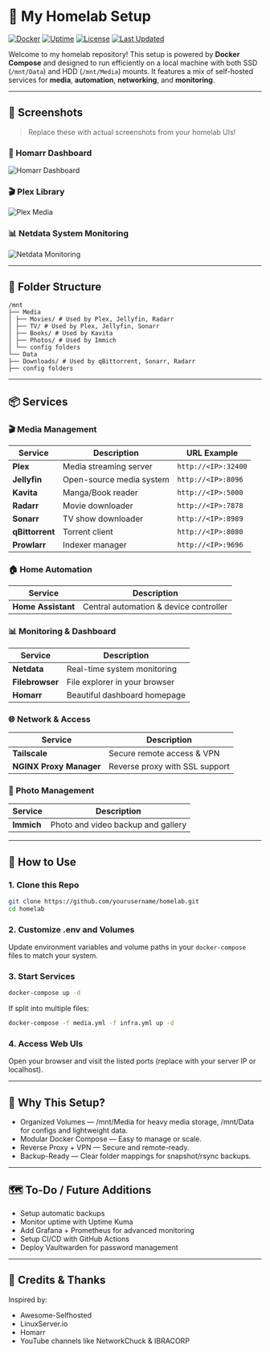 # 🧪 My Homelab Setup

[![Docker](https://img.shields.io/badge/Docker-Compose-blue?logo=docker)](https://www.docker.com/)
[![Uptime](https://img.shields.io/badge/Uptime-99.9%25-brightgreen)](#)
[![License](https://img.shields.io/github/license/yourusername/homelab)](LICENSE)
[![Last Updated](https://img.shields.io/github/last-commit/yourusername/homelab)](https://github.com/yourusername/homelab)

Welcome to my homelab repository! This setup is powered by **Docker Compose** and designed to run efficiently on a local machine with both SSD (`/mnt/Data`) and HDD (`/mnt/Media`) mounts. It features a mix of self-hosted services for **media**, **automation**, **networking**, and **monitoring**.

---

## 📸 Screenshots

> Replace these with actual screenshots from your homelab UIs!

### 🔧 Homarr Dashboard

![Homarr Dashboard](screenshots/homarr.png)

### 🎬 Plex Library

![Plex Media](screenshots/plex.png)

### 📊 Netdata System Monitoring

![Netdata Monitoring](screenshots/netdata.png)

---

## 📁 Folder Structure
```
/mnt
├── Media
│ ├── Movies/ # Used by Plex, Jellyfin, Radarr
│ ├── TV/ # Used by Plex, Jellyfin, Sonarr
│ ├── Books/ # Used by Kavita
│ ├── Photos/ # Used by Immich
│ └── config folders
└── Data
├── Downloads/ # Used by qBittorrent, Sonarr, Radarr
├── config folders
```

---

## 📦 Services

### 🎬 Media Management

| Service      | Description                              | URL Example               |
|--------------|------------------------------------------|---------------------------|
| **Plex**         | Media streaming server                   | `http://<IP>:32400`       |
| **Jellyfin**     | Open-source media system                 | `http://<IP>:8096`        |
| **Kavita**       | Manga/Book reader                        | `http://<IP>:5000`        |
| **Radarr**       | Movie downloader                         | `http://<IP>:7878`        |
| **Sonarr**       | TV show downloader                       | `http://<IP>:8989`        |
| **qBittorrent**  | Torrent client                           | `http://<IP>:8080`        |
| **Prowlarr**     | Indexer manager                          | `http://<IP>:9696`        |

### 🏠 Home Automation

| Service        | Description                              |
|----------------|------------------------------------------|
| **Home Assistant** | Central automation & device controller   |

### 📊 Monitoring & Dashboard

| Service        | Description                        |
|----------------|------------------------------------|
| **Netdata**    | Real-time system monitoring        |
| **Filebrowser**| File explorer in your browser      |
| **Homarr**     | Beautiful dashboard homepage       |

### 🌐 Network & Access

| Service              | Description                        |
|----------------------|------------------------------------|
| **Tailscale**        | Secure remote access & VPN         |
| **NGINX Proxy Manager** | Reverse proxy with SSL support     |

### 📸 Photo Management

| Service | Description                        |
|---------|------------------------------------|
| **Immich**  | Photo and video backup and gallery |

---

## 🔧 How to Use

### 1. Clone this Repo

```bash
git clone https://github.com/yourusername/homelab.git
cd homelab
```

### 2. Customize .env and Volumes
Update environment variables and volume paths in your `docker-compose` files to match your system.

### 3. Start Services

```bash
docker-compose up -d
```
If split into multiple files:
```bash
docker-compose -f media.yml -f infra.yml up -d
```

### 4. Access Web UIs
Open your browser and visit the listed ports (replace <IP> with your server IP or localhost).

---

## 🧠 Why This Setup?
- Organized Volumes — /mnt/Media for heavy media storage, /mnt/Data for configs and lightweight data.
- Modular Docker Compose — Easy to manage or scale.
- Reverse Proxy + VPN — Secure and remote-ready.
- Backup-Ready — Clear folder mappings for snapshot/rsync backups.

---

## 🗺️ To-Do / Future Additions
- Setup automatic backups
- Monitor uptime with Uptime Kuma
- Add Grafana + Prometheus for advanced monitoring
- Setup CI/CD with GitHub Actions
- Deploy Vaultwarden for password management

---

## 💬 Credits & Thanks
Inspired by:
- Awesome-Selfhosted
- LinuxServer.io
- Homarr
- YouTube channels like NetworkChuck & IBRACORP